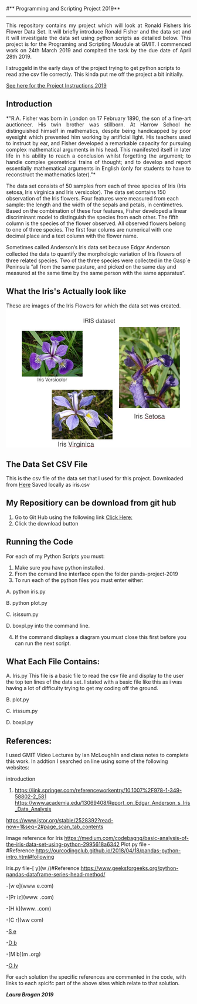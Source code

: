 #** Programming and Scripting Project 2019** 
***********************************************
<p align="justify">This repository contains my project which will look at Ronald Fishers Iris Flower Data Set.  It will briefly introduce Ronald Fisher and the data set and it will investigate the data set using python scripts as detailed below. This project is for the Programing and Scripting Moudule at GMIT.
I commenced work on 24th March 2019 and complted the task by the due date of April 28th 2019.

I struggeld in the early days of the project trying to get python scripts to read athe csv file correctly. This kinda put me off the project a bit initially.  </p>

[See here for the Project Instructions 2019](https://github.com/ianmcloughlin/project-pands/raw/master/project.pdf)

## Introduction

<p align="justify"> *"R.A. Fisher was born in London on 17 February 1890, the son of a fine-art auctioneer. His twin brother was stillborn. At Harrow School he distinguished himself in mathematics, despite being handicapped by poor eyesight which prevented him working by artificial light. His teachers used to instruct by ear, and Fisher developed a remarkable capacity for pursuing complex mathematical arguments in his head. This manifested itself in later life in his ability to reach a conclusion whilst forgetting the argument; to handle complex geometrical trains of thought; and to develop and report essentially mathematical arguments in English (only for students to have to reconstruct the mathematics later)."*

The data set consists of 50 samples from each of three species of Iris (Iris setosa, Iris virginica and Iris versicolor). The data set contains 150 observation of the Iris flowers. Four features were measured from each sample: the length and the width of the sepals and petals, in centimetres. Based on the combination of these four features, Fisher developed a linear discriminant model to distinguish the species from each other. The fifth column is the species of the flower observed. All observed flowers belong to one of three species.  The first four colums are numerical with one decimal place and a text column with the flower name.

Sometimes called Anderson’s Iris data set because Edgar Anderson collected the data to quantify the
morphologic variation of Iris ﬂowers of three related species. Two of the three species were collected in the Gasp´e Peninsula ”all from the same pasture, and picked on the same day and measured at the same time by the same person with the same apparatus”. </p>

## What the Iris's Actually look like
These are images of the Iris Flowers for which the data set was created. 
![alt text](https://github.com/LauraBrogan/pands-project-2019/blob/master/Images%20of%20the%20Iris%20Species.jpg)

## The Data Set CSV File
This is the csv file of the data set that I used for this project. 
Downloaded from [Here](https://raw.githubusercontent.com/uiuc-cse/data-fa14/gh-pages/data/iris.csv)
Saved locally as iris.csv

## My Repositiory can be download from git hub 
1. Go to Git Hub using the following link [Click Here:](https://github.com/LauraBrogan/pands-project-2019)
2. Click the download button

## Running the Code
For each of my Python Scripts you must:
1. Make sure you have python installed.
2. From the comand line interface open the folder pands-project-2019
3. To run each of the python files you must enter either:

 A. python iris.py 

 B. python plot.py 

 C. isissum.py 

 D. boxpl.py into the command line.

4. If the command displays a diagram you must close this first before you can run the next script.

## What Each File Contains:
A. Iris.py
This file is a basic file to read the csv file and display to the user the top ten lines of the data set. 
I stated with a basic file like this as i was having a lot of difficulty trying to get my coding off the ground.

B. plot.py

C. irissum.py

D. boxpl.py



## References:
I used GMIT Video Lectures by Ian McLoughlin and class notes to complete this work.
In addtion I searched on line using some of the following websites:


introduction
1. https://link.springer.com/referenceworkentry/10.1007%2F978-1-349-58802-2_581
https://www.academia.edu/13069408/Report_on_Edgar_Anderson_s_Iris_Data_Analysis

https://www.jstor.org/stable/2528392?read-now=1&seq=2#page_scan_tab_contents

Image reference for Iris https://medium.com/codebagng/basic-analysis-of-the-iris-data-set-using-python-2995618a6342
Plot.py file -[]()#Reference:https://ourcodingclub.github.io/2018/04/18/pandas-python-intro.html#following

Iris.py file-[ y](w /)#Reference:https://www.geeksforgeeks.org/python-pandas-dataframe-series-head-method/

-[w e](www e.com)

-[Pr iz](www. .com)

-[H k](www. .com)

-[C r](ww com)

-[S e](www.om)

-[D b]( .com)

-[M b](m .org)

-[O ly]( om)

For each solution the specific references are commented in the code, with links to each spicifc part of the above sites which relate to that solution. 

***Laura Brogan 2019*** 